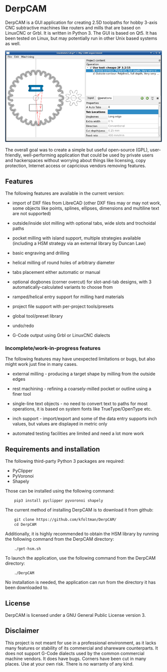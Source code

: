 # DerpCAM

DerpCAM is a GUI application for creating 2.5D toolpaths for hobby 3-axis CNC
subtractive machines like routers and mills that are based on LinuxCNC or Grbl.
It is written in Python 3. The GUI is based on Qt5. It has been tested on Linux,
but may potentially run in other Unix based systems as well.

![screenshot](img/screenshot.png)

The overall goal was to create a simple but useful open-source (GPL), user-friendly,
well-performing application that could be used by private users and hackerspaces
without worrying about things like licensing, copy protection, Internet access
or capricious vendors removing features.

## Features

The following features are available in the current version:

* import of DXF files from LibreCAD (other DXF files may or may not work,
  some objects like points, splines, ellipses, dimensions and multiline text
  are not supported)

* outside/inside slot milling with optional tabs, wide slots and trochoidal paths

* pocket milling with island support, multiple strategies available (including a HSM strategy via an external library by Duncan Law)

* basic engraving and drilling

* helical milling of round holes of arbitrary diameter

* tabs placement either automatic or manual

* optional dogbones (corner overcut) for slot-and-tab designs, with 3 automatically-calculated variants to choose from

* ramped/helical entry support for milling hard materials

* project file support with per-project tools/presets

* global tool/preset library

* undo/redo

* G-Code output using Grbl or LinuxCNC dialects

### Incomplete/work-in-progress features

The following features may have unexpected limitations or bugs, but also might work
just fine in many cases.

* external milling - producing a target shape by milling from the outside edges

* rest machining - refining a coarsely-milled pocket or outline using a finer tool

* single-line text objects - no need to convert text to paths for most operations, it is based on system fonts like TrueType/OpenType etc.

* inch support - import/export and some of the data entry supports inch values, but values are displayed in metric only

* automated testing facilities are limited and need a lot more work

## Requirements and installation

The following third-party Python 3 packages are required:

* PyClipper
* PyVoronoi
* Shapely

Those can be installed using the following command:

        pip3 install pyclipper pyvoronoi shapely

The current method of installing DerpCAM is to download it from github:

        git clone https://github.com/kfoltman/DerpCAM/
        cd DerpCAM

Additionally, it is highly recommended to obtain the HSM library by running the
following command from the DerpCAM directory:

        ./get-hsm.sh

To launch the application, use the following command from the DerpCAM directory:

        ./DerpCAM

No installation is needed, the application can run from the directory it has
been downloaded to.

## License

DerpCAM is licensed under a GNU General Public License version 3.

## Disclaimer

This project is not meant for use in a professional environment, as it lacks many
features or stability of its commercial and shareware counterparts. It does not
support G-Code dialects used by the common commercial machine vendors. It does
have bugs. Corners have been cut in many places. Use at your own risk. There
is no warranty of any kind.
